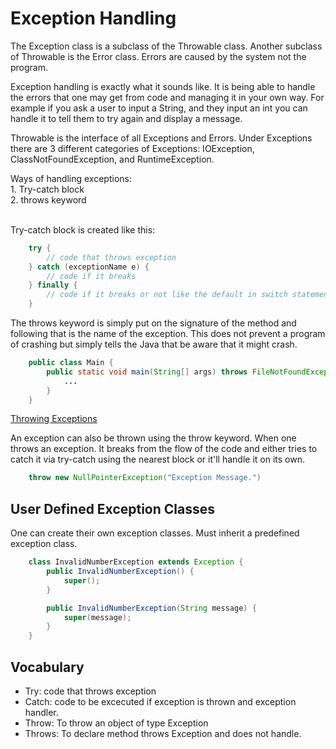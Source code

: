 # Exception Handling

The Exception class is a subclass of the Throwable class. Another subclass of Throwable is the Error class. Errors are caused by the system not the program.

<p> Exception handling is exactly what it sounds like. It is being able to handle the errors that 
one may get from code and managing it in your own way. For example if you ask a user to
input a String, and they input an int you can handle it to tell them to try again and display a
message.

Throwable is the interface of all Exceptions and Errors. Under Exceptions there are 3 
different categories of Exceptions: IOException, ClassNotFoundException, and 
RuntimeException.
</p>
Ways of handling exceptions: <br />
1. Try-catch block
<br />2. throws keyword

<br />Try-catch block is created like this:
``` java
    try {
        // code that throws exception
    } catch (exceptionName e) {
        // code if it breaks
    } finally {
        // code if it breaks or not like the default in switch statement.
    }
```

The throws keyword is simply put on the signature of the method and following that is the
name of the exception. This does not prevent a program of crashing but simply tells the 
Java that be aware that it might crash.
```java
    public class Main {
        public static void main(String[] args) throws FileNotFoundException {
            ...
        }
    }
```

<u>Throwing Exceptions</u>
<p>An exception can also be thrown using the throw keyword. When one throws an exception.
It breaks from the flow of the code and either tries to catch it via try-catch using the 
nearest block or it'll handle it on its own.</p>

```java 
    throw new NullPointerException("Exception Message.")
```

## User Defined Exception Classes
One can create their own exception classes. Must inherit a predefined exception class.

```java
    class InvalidNumberException extends Exception {
        public InvalidNumberException() {
            super();
        }

        public InvalidNumberException(String message) {
            super(message);
        }
    }
```

## Vocabulary
- Try: code that throws exception
- Catch: code to be excecuted if exception is thrown and exception handler.
- Throw: To throw an object of type Exception
- Throws: To declare method throws Exception and does not handle.

